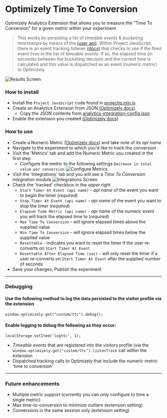 # Optimizely Time To Conversion

Optimizely Analytics Extension that allows you to measure the "Time To Conversion" for a given metric within your experiment

> This works by persisting a list of _timeable events_ & _bucketing timestamps_ by means of the [(user api)](https://developers.optimizely.com/x/solutions/javascript/reference/index.html#function_setuser). Within Project JavaScript, there is an event tracking listener [(docs)](https://developers.optimizely.com/x/solutions/javascript/reference/#function_registerlisteners) that checks to see if the fired event lives in the list of _timeable events_. If so, the elapsed time (in seconds) between the bucketing decision and the current time is calculated and this value is dispatched as an event (numeric metric) to Optimizely.

![Results Screen](https://github.com/cpreid/optimizely-time-to-conversion/blob/master/docs/resultsscreen.png)

### How to install
* Install the `Project JavaScript` code found in [projectjs.min.js](https://github.com/cpreid/optimizely-time-to-conversion/blob/master/projectjs.min.js)
* Create an Analytics Extension from JSON [(Optimizely docs)](https://help.optimizely.com/Integrate_Other_Platforms/Custom_analytics_integrations_in_Optimizely_X#Create_as_JSON)
  * Copy the JSON contents from [analytics-integration-config.json](https://github.com/cpreid/optimizely-time-to-conversion/blob/master/analytics-integration-config.json)
* Enable the extension you created [(Optimizely docs)](https://help.optimizely.com/Integrate_Other_Platforms/Custom_analytics_integrations_in_Optimizely_X#Enable_an_integration)

### How to use
* Create a Numeric Metric [(Optimizely docs)](https://help.optimizely.com/Measure_success%3A_Track_visitor_behaviors/Create_a_metric_in_Optimizely_X) and take note of its _api name_
* Navigate to the experiment to which you'd like to track the conversion
* Visit the 'Metrics' tab and add the Numeric Metric you created in the first step
  * Configure the metric to the following settings `Decrease in total value per conversion` 
  ![Configure Metrics](https://github.com/cpreid/optimizely-time-to-conversion/blob/master/docs/metricscreen.png)
* Visit the 'Integrations' tab and you will see a _Time To Conversion integration_ module 
![Integrations Screen](https://github.com/cpreid/optimizely-time-to-conversion/blob/master/docs/integrationscreen.png)
* Check the 'tracked' checkbox in the upper right
  * `Start Timer At Event (api name)` - _api name_ of the event you want to begin the timer (_required_)
  * `Stop Timer At Event (api name)` - _api name_ of the event you want to stop the timer (_required_)
  * `Elapsed Time Metric (api name)` - _api name_ of the numeric event you will track the elapsed time to (_required_)
  * `Max Time To Conversion` -  will ignore elapsed times above the supplied value
  * `Min Time To Conversion` - will ignore elapsed times below the supplied value  
  * `Resettable` - indicates you want to reset the timer if the user re-converts on `Start Timer At Event`
  * `Resettable After Elapsed Time (sec)` - will only reset the timer if a user re-converts on `Start Timer At Event` after the supplied number of seconds 
* Save your changes, Publish the experiment
---
### Debugging

#### Use the following method to log the data persisted to the visitor profile via the extension

```
window.optimizely.get("custom/ttc").debug();
```

#### Enable logging to debug the following as they occur:
```
localStorage.setItem('logttc', 1);
```
* _Timeable events_ that are registered into the visitors profile (via the `window.optimizely.get("custom/ttc").listenTrack` call within the extension
* Dispatched tracking calls to Optimizely that include the numeric metric 'time to conversion'
---
### Future enhancements
* Multiple metric support (currently you can only configure to time a single metric)
* Max time-to-conversion to minimize outliers (extension setting)
* Conversions in the same session only (extension setting)

